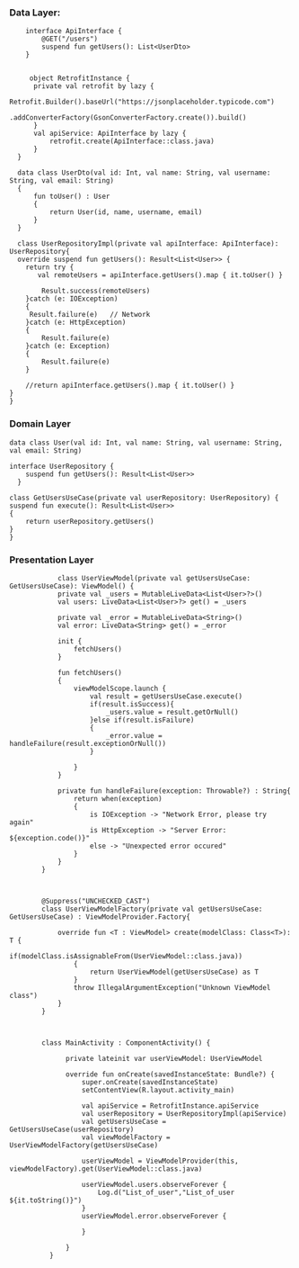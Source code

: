 ### Data Layer:

        interface ApiInterface {
            @GET("/users")
            suspend fun getUsers(): List<UserDto>
        }


         object RetrofitInstance {
          private val retrofit by lazy {
              Retrofit.Builder().baseUrl("https://jsonplaceholder.typicode.com")
                  .addConverterFactory(GsonConverterFactory.create()).build()
          }
          val apiService: ApiInterface by lazy {
              retrofit.create(ApiInterface::class.java)
          }
      }

      data class UserDto(val id: Int, val name: String, val username: String, val email: String)
      {
          fun toUser() : User
          {
              return User(id, name, username, email)
          }
      }

      class UserRepositoryImpl(private val apiInterface: ApiInterface): UserRepository{
      override suspend fun getUsers(): Result<List<User>> {
        return try {
           val remoteUsers = apiInterface.getUsers().map { it.toUser() }

            Result.success(remoteUsers)
        }catch (e: IOException)
        {
         Result.failure(e)   // Network
        }catch (e: HttpException)
        {
            Result.failure(e)
        }catch (e: Exception)
        {
            Result.failure(e)
        }

        //return apiInterface.getUsers().map { it.toUser() }
    }
    }


### Domain Layer

    data class User(val id: Int, val name: String, val username: String, val email: String)

    interface UserRepository {
        suspend fun getUsers(): Result<List<User>>
      }

    class GetUsersUseCase(private val userRepository: UserRepository) {
    suspend fun execute(): Result<List<User>>
    {
        return userRepository.getUsers()
    }
    }  

### Presentation Layer

                class UserViewModel(private val getUsersUseCase: GetUsersUseCase): ViewModel() {
                private val _users = MutableLiveData<List<User>?>()
                val users: LiveData<List<User>?> get() = _users
            
                private val _error = MutableLiveData<String>()
                val error: LiveData<String> get() = _error
            
                init {
                    fetchUsers()
                }
            
                fun fetchUsers()
                {
                    viewModelScope.launch {
                        val result = getUsersUseCase.execute()
                        if(result.isSuccess){
                            _users.value = result.getOrNull()
                        }else if(result.isFailure)
                        {
                            _error.value = handleFailure(result.exceptionOrNull())
                        }
            
                    }
                }
            
                private fun handleFailure(exception: Throwable?) : String{
                    return when(exception)
                    {
                        is IOException -> "Network Error, please try again"
                        is HttpException -> "Server Error: ${exception.code()}"
                        else -> "Unexpected error occured"
                    }
                }
            }



            @Suppress("UNCHECKED_CAST")
            class UserViewModelFactory(private val getUsersUseCase: GetUsersUseCase) : ViewModelProvider.Factory{
            
                override fun <T : ViewModel> create(modelClass: Class<T>): T {
                    if(modelClass.isAssignableFrom(UserViewModel::class.java))
                    {
                        return UserViewModel(getUsersUseCase) as T
                    }
                    throw IllegalArgumentException("Unknown ViewModel class")
                }
            }



            class MainActivity : ComponentActivity() {

                  private lateinit var userViewModel: UserViewModel
              
                  override fun onCreate(savedInstanceState: Bundle?) {
                      super.onCreate(savedInstanceState)
                      setContentView(R.layout.activity_main)
              
                      val apiService = RetrofitInstance.apiService
                      val userRepository = UserRepositoryImpl(apiService)
                      val getUsersUseCase = GetUsersUseCase(userRepository)
                      val viewModelFactory = UserViewModelFactory(getUsersUseCase)
              
                      userViewModel = ViewModelProvider(this, viewModelFactory).get(UserViewModel::class.java)
              
                      userViewModel.users.observeForever {
                          Log.d("List_of_user","List_of_user ${it.toString()}")
                      }
                      userViewModel.error.observeForever {
              
                      }
              
                  }
              }
